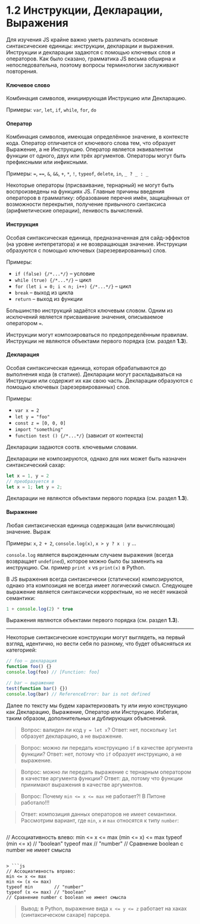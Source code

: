 # 1.2 Инструкции, Декларации, Выражения

Для изучения JS крайне важно уметь различать основные синтаксические единицы: инструкции,
декларации и выражения. Инструкции и декларации задаются с помощью ключевых слов и операторов.
Как было сказано, грамматика JS весьма обширна и непоследовательна, поэтому вопросы терминологии
заслуживают повторения.

#### Ключевое слово

Комбинация символов, инициирующая Инструкцию или Декларацию.

Примеры: `var`, `let`, `if`, `while`, `for`, `do`

#### Оператор

Комбинация символов, имеющая определённое значение, в контексте кода.
Оператор отличается от ключевого слова тем, что образует Выражение, а не Инструкцию.
Оператор является эквивалентом функции от одного, двух или трёх аргументов.
Операторы могут быть префиксными или инфиксными.

Примеры: `=`, `==`, `&`, `&&`, `+`, `*`, `!`, `typeof`, `delete`, `in`, `_ ? _ : _`

Некоторые операторы (присваивание, тернарный) не могут быть воспроизведены на функциях JS.
Главные причины введения операторов в грамматику: образование перечня имён, защищённых от возможности
перекрытия, получение привычного синтаксиса (арифметические операции), ленивость вычислений.

#### Инструкция

Особая синтаксическая единица, предназначенная для сайд-эффектов (на уровне интепретатора) и не возвращающая значение.
Инструкции образуются с помощью ключевых (зарезервированных) слов.

Примеры:
* `if (false) {/*...*/}` – условие
* `while (true) {/*...*/}` – цикл
* `for (let i = 0; i < n; i++) {/*...*/}` – цикл
* `break` – выход из цикла
* `return` – выход из функции

Большинство инструкций задаётся ключевым словом.
Одним из исключений является присваивание значения, описываемое оператором `=`.

Инструкции могут композироваться по предопределённым правилам.
Инструкции не являются объектами первого порядка (см. раздел **1.3**).

#### Декларация

Особая синтаксическая единица, которая обрабатываются до выполнения кода (в статике).
Декларации могут раскладываться на Инструкции или содержит их как свою часть.
Декларации образуются с помощью ключевых (зарезервированных) слов.

Примеры:
* `var x = 2`
* `let y = "foo"`
* `const z = [0, 0, 0]`
* `import "something"`
* `function test () {/*...*/}` (зависит от контекста)

Декларации задаются соотв. ключевыми словами.

Декларации не композируются, однако для них может быть назначен синтаксический сахар:

```js
let x = 1, y = 2
// преобразуется в
let x = 1; let y = 2;
```

Декларации не являются объектами первого порядка (см. раздел **1.3**).

#### Выражение

Любая синтаксическая единица содержащая (или вычисляющая) значение. Выраж

Примеры: `x`, `2 + 2`, `console.log(x)`, `x > y ? x : y` ...

`console.log` является вырожденным случаем выражения (всегда возвращает `undefined`), которое можно было бы заменить на инструкцию.
См. пример `print x` vs `print(x)` в Python.

В JS выражения всегда синтаксически (статически) композируются, однако эта композиция не всегда имеет логический смысл.
Следующее выражение является синтаксически корректным, но не несёт никакой семантики:

```js
1 + console.log(2) * true
```

Выражения являются объектами первого порядка (см. раздел **1.3**).

---

Некоторые синтаксические конструкции могут выглядеть, на первый взгляд, идентично, но вести
себя по разному, что будет объясняться их категорией:

```js
// foo – декларация
function foo() {}
console.log(foo) // [Function: foo]

// bar – выражение
test(function bar() {})
console.log(bar) // ReferenceError: bar is not defined
```

Далее по тексту мы будем характеризовать ту или иную конструкцию как Декларацию, Выражение, Оператор или Инструкцию.
Избегая, таким образом, дополнительных и дублирующих объяснений.

> Вопрос: валиден ли код `y = let x`?
> Ответ: нет, поскольку `let` образует декларацию, а не выражение.

> Вопрос: можно ли передать конструкцию `if` в качестве аргумента функции?
> Ответ: нет, потому что `if` образует инструкцию, а не выражение.

> Вопрос: можно ли передать выражение с тернарным оператором в качестве аргумента функции?
> Ответ: да, потому что функции принимают выражения в качестве аргументов.

> Вопрос: Почему `min <= x <= max` не работает?! В Питоне работало!!!

> Ответ: композиция данных операторов не имеет семантики. Рассмотрим вариант, где `min`, `x` и `max`
относятся к типу `number`:

> ```js
// Ассоциативность влево:
min <= x <= max
(min <= x) <= max
typeof (min <= x) // "boolean"
typeof max        // "number"
// Сравнение boolean с number не имеет смысла
```

> ```js
// Ассоциативность вправо:
min <= x <= max
min <= (x <= max)
typeof min        // "number"
typeof (x <= max) // "boolean"
// Сравнение number с boolean не имеет смысла
```

> Вывод: в Python, выражение вида `x <= y <= z` работает на хаках (синтаксическом сахаре) парсера.

